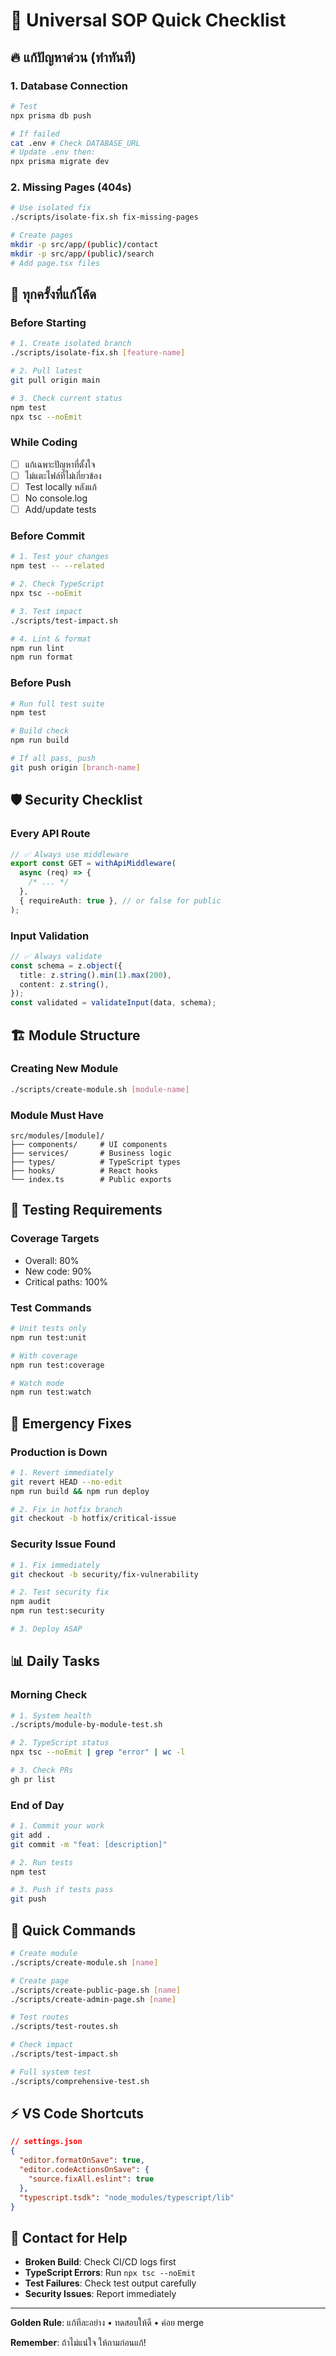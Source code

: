 # 🚀 Universal SOP Quick Checklist

## 🔥 แก้ปัญหาด่วน (ทำทันที)

### 1. Database Connection

```bash
# Test
npx prisma db push

# If failed
cat .env # Check DATABASE_URL
# Update .env then:
npx prisma migrate dev
```

### 2. Missing Pages (404s)

```bash
# Use isolated fix
./scripts/isolate-fix.sh fix-missing-pages

# Create pages
mkdir -p src/app/(public)/contact
mkdir -p src/app/(public)/search
# Add page.tsx files
```

## 📝 ทุกครั้งที่แก้โค้ด

### Before Starting

```bash
# 1. Create isolated branch
./scripts/isolate-fix.sh [feature-name]

# 2. Pull latest
git pull origin main

# 3. Check current status
npm test
npx tsc --noEmit
```

### While Coding

- [ ] แก้เฉพาะปัญหาที่ตั้งใจ
- [ ] ไม่แตะไฟล์ที่ไม่เกี่ยวข้อง
- [ ] Test locally หลังแก้
- [ ] No console.log
- [ ] Add/update tests

### Before Commit

```bash
# 1. Test your changes
npm test -- --related

# 2. Check TypeScript
npx tsc --noEmit

# 3. Test impact
./scripts/test-impact.sh

# 4. Lint & format
npm run lint
npm run format
```

### Before Push

```bash
# Run full test suite
npm test

# Build check
npm run build

# If all pass, push
git push origin [branch-name]
```

## 🛡️ Security Checklist

### Every API Route

```typescript
// ✅ Always use middleware
export const GET = withApiMiddleware(
  async (req) => {
    /* ... */
  },
  { requireAuth: true }, // or false for public
);
```

### Input Validation

```typescript
// ✅ Always validate
const schema = z.object({
  title: z.string().min(1).max(200),
  content: z.string(),
});
const validated = validateInput(data, schema);
```

## 🏗️ Module Structure

### Creating New Module

```bash
./scripts/create-module.sh [module-name]
```

### Module Must Have

```
src/modules/[module]/
├── components/     # UI components
├── services/       # Business logic
├── types/          # TypeScript types
├── hooks/          # React hooks
└── index.ts        # Public exports
```

## 🧪 Testing Requirements

### Coverage Targets

- Overall: 80%
- New code: 90%
- Critical paths: 100%

### Test Commands

```bash
# Unit tests only
npm run test:unit

# With coverage
npm run test:coverage

# Watch mode
npm run test:watch
```

## 🚨 Emergency Fixes

### Production is Down

```bash
# 1. Revert immediately
git revert HEAD --no-edit
npm run build && npm run deploy

# 2. Fix in hotfix branch
git checkout -b hotfix/critical-issue
```

### Security Issue Found

```bash
# 1. Fix immediately
git checkout -b security/fix-vulnerability

# 2. Test security fix
npm audit
npm run test:security

# 3. Deploy ASAP
```

## 📊 Daily Tasks

### Morning Check

```bash
# 1. System health
./scripts/module-by-module-test.sh

# 2. TypeScript status
npx tsc --noEmit | grep "error" | wc -l

# 3. Check PRs
gh pr list
```

### End of Day

```bash
# 1. Commit your work
git add .
git commit -m "feat: [description]"

# 2. Run tests
npm test

# 3. Push if tests pass
git push
```

## 🔗 Quick Commands

```bash
# Create module
./scripts/create-module.sh [name]

# Create page
./scripts/create-public-page.sh [name]
./scripts/create-admin-page.sh [name]

# Test routes
./scripts/test-routes.sh

# Check impact
./scripts/test-impact.sh

# Full system test
./scripts/comprehensive-test.sh
```

## ⚡ VS Code Shortcuts

```json
// settings.json
{
  "editor.formatOnSave": true,
  "editor.codeActionsOnSave": {
    "source.fixAll.eslint": true
  },
  "typescript.tsdk": "node_modules/typescript/lib"
}
```

## 📱 Contact for Help

- **Broken Build**: Check CI/CD logs first
- **TypeScript Errors**: Run `npx tsc --noEmit`
- **Test Failures**: Check test output carefully
- **Security Issues**: Report immediately

---

**Golden Rule**: แก้ทีละอย่าง • ทดสอบให้ดี • ค่อย merge

**Remember**: ถ้าไม่แน่ใจ ให้ถามก่อนแก้!
